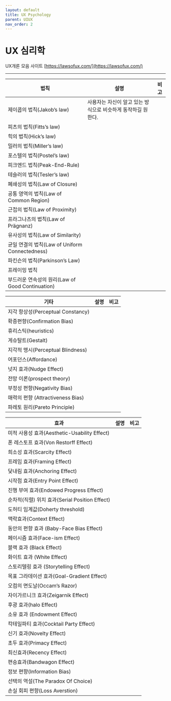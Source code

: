 ```yaml
---
layout: default
title: UX Psychology
parent: UIUX
nav_order: 2
---
```


# UX 심리학

UX개론 모음 사이트
[https://lawsofux.com/](https://lawsofux.com/)

---

|법칙|설명|비고|
|--|--|--|
|제이콥의 법칙(Jakob’s law)|사용자는 자신이 알고 있는 방식으로 비슷하게 동작하길 원한다.||
|피츠의 법칙(Fitts’s law)|||
|힉의 법칙(Hick’s law)|||
|밀러의 법칙(Miller’s law)|||
|포스텔의 법칙(Postel’s law)|||
|피크엔드 법칙(Peak-End-Rule)|||
|테슬러의 법칙(Tesler’s law)|||
|폐쇄성의 법칙(Law of Closure)|||
|공통 영역의 법칙(Law of Common Region)|||
|근접의 법칙(Law of Proximity)|||
|프라그나츠의 법칙(Law of Prägnanz)|||
|유사성의 법칙(Law of Similarity)|||
|균일 연결의 법칙(Law of Uniform Connectedness)|||
|파킨슨의 법칙(Parkinson’s Law)|||
|프레이밍 법칙|||
|부드러운 연속성의 원리(Law of Good Continuation)|||

|기타|설명|비고|
|--|--|--|
|지각 항상성(Perceptual Constancy)|||
|확증편향(Confirmation Bias)|||
|휴리스틱(heuristics)|||
|게슈탈트(Gestalt)|||
|지각적 맹시(Perceptual Blindness)|||
|어포던스(Affordance)|||
|넛지 효과(Nudge Effect)|||
|전망 이론(prospect theory)|||
|부정성 편향(Negativity Bias)|||
|매력의 편향 (Attractiveness Bias)|||
|파레토 원리(Pareto Principle)|||


|효과|설명|비고|
|--|--|--|
|미적 사용성 효과(Aesthetic-Usability Effect)|||
|폰 레스토프 효과(Von Restorff Effect)|||
|희소성 효과(Scarcity Effect)|||
|프레임 효과(Framing Effect)|||
|닻내림 효과(Anchoring Effect)|||
|시작점 효과(Entry Point Effect)|||
|진행 부여 효과(Endowed Progress Effect)|||
|순차적(직렬) 위치 효과(Serial Position Effect)|||
|도허티 임계값(Doherty threshold)|||
|맥락효과(Context Effect)|||
|동안의 편향 효과 (Baby-Face Bias Effect)|||
|페이시즘 효과(Face-ism Effect)|||
|블랙 효과 (Black Effect)|||
|화이트 효과 (White Effect)|||
|스토리텔링 효과 (Storytelling Effect)|||
|목표 그라데이션 효과(Goal-Gradient Effect)|||
|오컴의 면도날(Occam’s Razor)|||
|자이가르니크 효과(Zeigarnik Effect)|||
|후광 효과(halo Effect)|||
|소유 효과 (Endowment Effect)|||
|칵테일파티 효과(Cocktail Party Effect)|||
|신기 효과(Novelty Effect)|||
|초두 효과(Primacy Effect)|||
|최신효과(Recency Effect)|||
|편승효과(Bandwagon Effect)|||
|정보 편향(Information Bias)|||
|선택의 역설(The Paradox Of Choice)|||
|손실 회피 편향(Loss Averstion)|||


